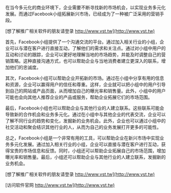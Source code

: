 在当今多元化的商业环境下，企业需要不断寻找新的市场机会，以实现业务多元化发展。而通过Facebook小组拓展新兴市场，已经成为了一种被广泛采用的营销手段。

[想了解推广相关软件的朋友请登录 http://www.vst.tw](http://www.vst.tw)

首先，Facebook小组提供了一个沟通交流的平台。通过加入相关行业的小组，企业可以与潜在客户进行直接互动，了解他们的需求和关注点。通过对小组中用户的互动和讨论的跟踪，企业可以更好地理解当地的市场趋势，并能及时调整自己的营销策略。这种直接沟通方式，也可以帮助企业与当地消费者建立更深入的联系，增加他们的忠诚度。

其次，Facebook小组可以帮助企业开拓新的市场。通过在小组中分享有用的信息和资源，企业可以赢得用户的信任和尊重。这样，企业就可以把小组中的用户引导到自己的网站或产品页面，从而增加自己的曝光率和销售量。此外，小组中的用户可能也会向其他人推荐企业的产品或服务，帮助企业拓展它们的市场范围。

最后，Facebook小组也可以帮助企业与其他行业的人建立联系。这些联系可能会导致新的合作机会和业务多元化。通过在小组中与其他企业的代表交流，企业可以了解不同行业的趋势和变化，发掘新的业务机会。此外，企业也可以通过小组中的社交活动和聚会结识其他行业的人，从而为自己的业务发展打开更多的可能性。

总之，Facebook小组是一个非常有用的工具，可以帮助企业在新兴市场中实现业务多元化发展。通过加入相关行业的小组，企业可以直接与潜在客户进行互动，获得宝贵的市场信息和反馈。同时，小组还可以帮助企业拓展自己的市场范围，增加曝光率和销售量。最后，小组还可以帮助企业与其他行业的人建立联系，发掘新的业务机会。

[想了解推广相关软件的朋友请登录 http://www.vst.tw](http://www.vst.tw)


[访问软件官网 http://www.vst.tw](http://www.vst.tw)
